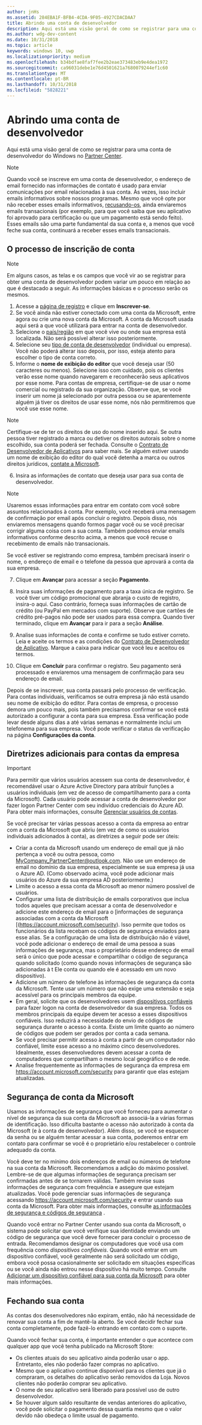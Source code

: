 ```yaml
---
author: jnHs
ms.assetid: 284EBA1F-BFB4-4CDA-9F05-4927CDACDAA7
title: Abrindo uma conta de desenvolvedor
description: Aqui está uma visão geral de como se registrar para uma conta de desenvolvedor são do Windows para a Microsoft Store e outros programas da Microsoft no Partner Center.
ms.author: wdg-dev-content
ms.date: 10/31/2018
ms.topic: article
keywords: windows 10, uwp
ms.localizationpriority: medium
ms.openlocfilehash: b34bdfae8faf7fee2b2eae373483eb9e4dea1972
ms.sourcegitcommit: ca96031debe1e76d4501621a7680079244ef1c60
ms.translationtype: MT
ms.contentlocale: pt-BR
ms.lasthandoff: 10/31/2018
ms.locfileid: "5828221"
---
```

# <a name="opening-a-developer-account"></a>Abrindo uma conta de desenvolvedor

Aqui está uma visão geral de como se registrar para uma conta de desenvolvedor do Windows no [Partner Center](https://partner.microsoft.com/dashboard).

> [!NOTE]
> Quando você se inscreve em uma conta de desenvolvedor, o endereço de email fornecido nas informações de contato é usado para enviar comunicações por email relacionadas à sua conta. Às vezes, isso incluir emails informativos sobre nossos programas. Mesmo que você opte por não receber esses emails informativos, [recusando-os](http://go.microsoft.com/fwlink/p/?LinkId=533280), ainda enviaremos emails transacionais (por exemplo, para que você saiba que seu aplicativo foi aprovado para certificação ou que um pagamento está sendo feito). Esses emails são uma parte fundamental da sua conta e, a menos que você feche sua conta, continuará a receber esses emails transacionais.

## <a name="the-account-signup-process"></a>O processo de inscrição de conta

> [!NOTE]
> Em alguns casos, as telas e os campos que você vir ao se registrar para obter uma conta de desenvolvedor podem variar um pouco em relação ao que é destacado a seguir. As informações básicas e o processo serão os mesmos.

1.  Acesse a [página de registro](http://go.microsoft.com/fwlink/p/?LinkId=615100) e clique em **Inscrever-se**.
2.  Se você ainda não estiver conectado com uma conta da Microsoft, entre agora ou crie uma nova conta da Microsoft. A conta da Microsoft usada aqui será a que você utilizará para entrar na conta de desenvolvedor.
3.  Selecione o [país/região](account-types-locations-and-fees.md#developer-account-and-app-submission-markets) em que você vive ou onde sua empresa está localizada. Não será possível alterar isso posteriormente.
4.  Selecione seu [tipo de conta de desenvolvedor](account-types-locations-and-fees.md) (individual ou empresa). Você não poderá alterar isso depois, por isso, esteja atento para escolher o tipo de conta correto.
5.  Informe o **nome de exibição do editor** que você deseja usar (50 caracteres ou menos). Selecione isso com cuidado, pois os clientes verão esse nome quando navegarem e reconhecerão seus aplicativos por esse nome. Para contas de empresa, certifique-se de usar o nome comercial ou registrado da sua organização. Observe que, se você inserir um nome já selecionado por outra pessoa ou se aparentemente alguém já tiver os direitos de usar esse nome, nós não permitiremos que você use esse nome. 

   > [!NOTE]
   > Certifique-se de ter os direitos de uso do nome inserido aqui. Se outra pessoa tiver registrado a marca ou detiver os direitos autorais sobre o nome escolhido, sua conta poderá ser fechada. Consulte o [Contrato de Desenvolvedor de Aplicativos](https://docs.microsoft.com/legal/windows/agreements/app-developer-agreement) para saber mais. Se alguém estiver usando um nome de exibição do editor do qual você detenha a marca ou outros direitos jurídicos, [contate a Microsoft](http://go.microsoft.com/fwlink/p/?LinkId=233777).    

6.  Insira as informações de contato que deseja usar para sua conta de desenvolvedor.

   > [!NOTE]
   > Usaremos essas informações para entrar em contato com você sobre assuntos relacionados à conta. Por exemplo, você receberá uma mensagem de confirmação por email após concluir o registro. Depois disso, nós enviaremos mensagens quando formos pagar você ou se você precisar corrigir alguma coisa com a sua conta. Também podemos enviar emails informativos conforme descrito acima, a menos que você recuse o recebimento de emails não transacionais.

   Se você estiver se registrando como empresa, também precisará inserir o nome, o endereço de email e o telefone da pessoa que aprovará a conta da sua empresa.

7.  Clique em **Avançar** para acessar a seção **Pagamento**.

8.  Insira suas informações de pagamento para a taxa única de registro. Se você tiver um código promocional que abranja o custo de registro, insira-o aqui. Caso contrário, forneça suas informações de cartão de crédito (ou PayPal em mercados com suporte). Observe que cartões de crédito pré-pagos não pode ser usados para essa compra. Quando tiver terminado, clique em **Avançar** para ir para a seção **Análise**.

9.  Analise suas informações de conta e confirme se tudo estiver correto. Leia e aceite os termos e as condições do [Contrato de Desenvolvedor de Aplicativo](https://docs.microsoft.com/legal/windows/agreements/app-developer-agreement). Marque a caixa para indicar que você leu e aceitou os termos.

10.  Clique em **Concluir** para confirmar o registro. Seu pagamento será processado e enviaremos uma mensagem de confirmação para seu endereço de email.

Depois de se inscrever, sua conta passará pelo processo de verificação. Para contas individuais, verificamos se outra empresa já não está usando seu nome de exibição do editor. Para contas de empresa, o processo demora um pouco mais, pois também precisamos confirmar se você está autorizado a configurar a conta para sua empresa. Essa verificação pode levar desde alguns dias a até várias semanas e normalmente inclui um telefonema para sua empresa. Você pode verificar o status da verificação na página **Configurações da conta**.


## <a name="additional-guidelines-for-company-accounts"></a>Diretrizes adicionais para contas da empresa

> [!IMPORTANT]
> Para permitir que vários usuários acessem sua conta de desenvolvedor, é recomendável usar o Azure Active Directory para atribuir funções a usuários individuais (em vez de acesso de compartilhamento para a conta da Microsoft). Cada usuário pode acessar a conta de desenvolvedor por fazer logon Partner Center com seu indivíduo credenciais do Azure AD. Para obter mais informações, consulte [Gerenciar usuários de contas](manage-account-users.md).

Se você precisar ter várias pessoas acesso a conta da empresa ao entrar com a conta da Microsoft que abriu (em vez de como os usuários individuais adicionados à conta), as diretrizes a seguir pode ser úteis:

-   Criar a conta da Microsoft usando um endereço de email que já não pertença a você ou outra pessoa, como MyCompany_PartnerCenter@outlook.com. Não use um endereço de email no domínio da sua empresa, especialmente se sua empresa já usa o Azure AD. (Como observado acima, você pode adicionar mais usuários do Azure da sua empresa AD posteriormente.)
-   Limite o acesso a essa conta da Microsoft ao menor número possível de usuários.
-   Configurar uma lista de distribuição de emails corporativos que inclua todos aqueles que precisam acessar a conta de desenvolvedor e adicione este endereço de email para o [informações de segurança associadas com a conta da Microsoft [(https://account.microsoft.com/security). Isso permite que todos os funcionários da lista recebam os códigos de segurança enviados para esse alias. Se a configuração de uma lista de distribuição não é viável, você pode adicionar o endereço de email de uma pessoa a suas informações de segurança, mas o proprietário desse endereço de email será o único que pode acessar e compartilhar o código de segurança quando solicitado (como quando novas informações de segurança são adicionadas à t Ele conta ou quando ele é acessado em um novo dispositivo).
-   Adicione um número de telefone às informações de segurança da conta da Microsoft. Tente usar um número que não exige uma extensão e seja acessível para os principais membros da equipe.
-   Em geral, solicite que os desenvolvedores usem [dispositivos confiáveis](https://support.microsoft.com/help/12369/microsoft-account-add-a-trusted-device) para fazer logon na conta de desenvolvedor da sua empresa. Todos os membros principais da equipe devem ter acesso a esses dispositivos confiáveis. Isso reduzirá a necessidade do envio de códigos de segurança durante o acesso à conta. Existe um limite quanto ao número de códigos que podem ser gerados por conta a cada semana.
-   Se você precisar permitir acesso à conta a partir de um computador não confiável, limite esse acesso a no máximo cinco desenvolvedores. Idealmente, esses desenvolvedores devem acessar a conta de computadores que compartilham o mesmo local geográfico e de rede.
-   Analise frequentemente as informações de segurança da empresa em https://account.microsoft.com/security para garantir que elas estejam atualizadas.


## <a name="microsoft-account-security"></a>Segurança de conta da Microsoft

Usamos as informações de segurança que você forneceu para aumentar o nível de segurança da sua conta da Microsoft ao associá-la a várias formas de identificação. Isso dificulta bastante o acesso não autorizado à conta da Microsoft (e à conta de desenvolvedor). Além disso, se você se esquecer da senha ou se alguém tentar acessar a sua conta, poderemos entrar em contato para confirmar se você é o proprietário e/ou restabelecer o controle adequado da conta.

Você deve ter no mínimo dois endereços de email ou números de telefone na sua conta da Microsoft. Recomendamos a adição do máximo possível. Lembre-se de que algumas informações de segurança precisam ser confirmadas antes de se tornarem válidas. Também revise suas informações de segurança com frequência e assegure que estejam atualizadas. Você pode gerenciar suas informações de segurança acessando https://account.microsoft.com/security e entrar usando sua conta da Microsoft. Para obter mais informações, consulte [as informações de segurança e códigos de segurança](https://support.microsoft.com/help/12428/microsoft-account-security-info-and-security-codes) .

Quando você entrar no Partner Center usando sua conta da Microsoft, o sistema pode solicitar que você verifique sua identidade enviando um código de segurança que você deve fornecer para concluir o processo de entrada. Recomendamos designar os computadores que você usa com frequência como *dispositivos confiáveis*. Quando você entrar em um dispositivo confiável, você geralmente não será solicitado um código, embora você possa ocasionalmente ser solicitado em situações específicas ou se você ainda não entrou nesse dispositivo há muito tempo. Consulte [Adicionar um dispositivo confiável para sua conta da Microsoft](https://support.microsoft.com/help/12369/microsoft-account-add-a-trusted-device) para obter mais informações.


## <a name="closing-your-account"></a>Fechando sua conta

As contas dos desenvolvedores não expiram, então, não há necessidade de renovar sua conta a fim de mantê-la aberto. Se você decidir fechar sua conta completamente, pode fazê-lo entrando em contato com o suporte.

Quando você fechar sua conta, é importante entender o que acontece com qualquer app que você tenha publicado na Microsoft Store:

-   Os clientes atuais do seu aplicativo ainda poderão usar o app. Entretanto, eles não poderão fazer compras no aplicativo.
-   Mesmo que o aplicativo continue disponível para os clientes que já o compraram, os detalhes do aplicativo serão removidos da Loja. Novos clientes não poderão comprar seu aplicativo.
-   O nome de seu aplicativo será liberado para possível uso de outro desenvolvedor.
-   Se houver algum saldo resultante de vendas anteriores do aplicativo, você pode solicitar o pagamento dessa quantia mesmo que o valor devido não obedeça o limite usual de pagamento.
